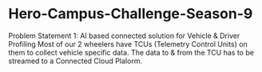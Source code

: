 # Hero-Campus-Challenge-Season-9
Problem Statement 1: AI based connected solution for Vehicle &amp; Driver Profiling Most of our 2 wheelers have TCUs (Telemetry Control Units) on them to collect  vehicle specific data. The data to &amp; from the TCU has to be streamed to a  Connected Cloud PlaIorm. 
